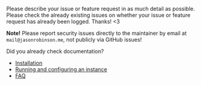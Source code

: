 Please describe your issue or feature request in as much detail as possible. Please check the already existing issues on whether your issue or feature request has already been logged. Thanks! <3

**Note!** Please report security issues directly to the maintainer by email at `mail@jasonrobinson.me`, not publicly via GitHub issues!

Did you already check documentation?

* [Installation](https://socialhome.readthedocs.io/en/latest/installation.html)
* [Running and configuring an instance](https://socialhome.readthedocs.io/en/latest/running.html) 
* [FAQ](https://socialhome.readthedocs.io/en/latest/faq.html)

